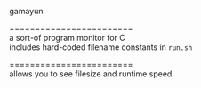 gamayun

======================== </br>
a sort-of program monitor for C </br>
includes hard-coded filename constants in `run.sh`

======================== </br>
allows you to see filesize and runtime speed
